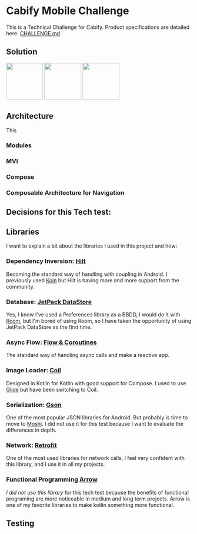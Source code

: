 # Cabify Mobile Challenge

This is a Technical Challenge for Cabify.
Product specifications are detailed here: [CHALLENGE.md](.blob/main/CHALLENGE.md)

## Solution
<p float="left">
  <img src="/img1.png" width="100" />
  <img src="/img2.png" width="100" /> 
  <img src="/img3.png" width="100" />
</p>

## Architecture

This 

### Modules

### MVI

### Compose

### Composable Architecture for Navigation

## Decisions for this Tech test:

## Libraries

I want to explain a bit about the libraries I used in this project and how:

### Dependency Inversion: [Hilt](https://developer.android.com/training/dependency-injection/hilt-android)
Becoming the standard way of handling with coupling in Android. I previously used [Koin](https://insert-koin.io/) but Hilt is having more and more support from the community.

### Database: [JetPack DataStore](https://developer.android.com/topic/libraries/architecture/datastore)
Yes, I know I've used a Preferences library as a BBDD, I would do it with [Room](https://developer.android.com/jetpack/androidx/releases/room), but I'm bored of using Room, so I have taken the opportunity of using JetPack DataStore as the first time.

### Async Flow: [Flow & Coroutines](https://kotlin.github.io/kotlinx.coroutines/kotlinx-coroutines-core/kotlinx.coroutines.flow/-flow/)
The standard way of handling async calls and make a reactive app.

### Image Loader: [Coil](https://github.com/coil-kt/coil)
Designed in Kotlin for Kotlin with good support for Compose. I used to use [Glide](https://github.com/bumptech/glide) but have been switching to Coil.

### Serialization: [Gson](https://github.com/google/gson)
One of the most popular JSON libraries for Android. But probably is time to move to [Moshi](https://github.com/square/moshi). I did not use it for this test because I want to evaluate the differences in depth.

### Network: [Retrofit](https://github.com/square/retrofit)
One of the most used libraries for network calls, I feel very confident with this library, and I use it in all my projects.

### Functional Programming [Arrow](https://github.com/arrow-kt/arrow)
*I did not use this library* for this tech test because the benefits of functional programing are more noticeable in medium and long term projects. Arrow is one of my favorite libraries to make kotlin something more functional.

## Testing
